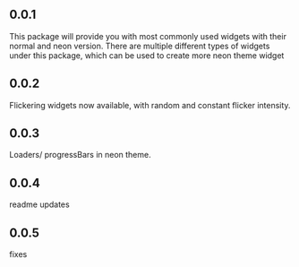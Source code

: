 ## 0.0.1

This package will provide you with most commonly used widgets with their normal and neon version.
There are multiple different types of widgets under this package, which can be used to create more neon theme widget

## 0.0.2

Flickering widgets now available, with random and constant flicker intensity.

## 0.0.3

Loaders/ progressBars in neon theme.

## 0.0.4

readme updates

## 0.0.5

fixes